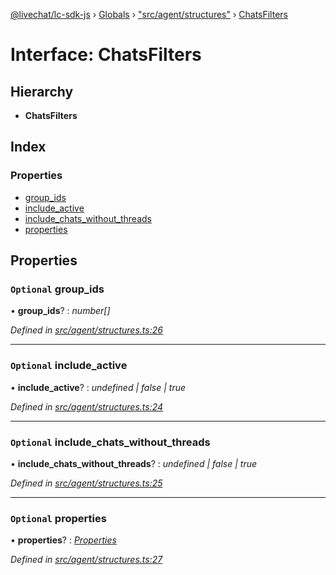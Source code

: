 [@livechat/lc-sdk-js](../README.md) › [Globals](../globals.md) › ["src/agent/structures"](../modules/_src_agent_structures_.md) › [ChatsFilters](_src_agent_structures_.chatsfilters.md)

# Interface: ChatsFilters

## Hierarchy

* **ChatsFilters**

## Index

### Properties

* [group_ids](_src_agent_structures_.chatsfilters.md#optional-group_ids)
* [include_active](_src_agent_structures_.chatsfilters.md#optional-include_active)
* [include_chats_without_threads](_src_agent_structures_.chatsfilters.md#optional-include_chats_without_threads)
* [properties](_src_agent_structures_.chatsfilters.md#optional-properties)

## Properties

### `Optional` group_ids

• **group_ids**? : *number[]*

*Defined in [src/agent/structures.ts:26](https://github.com/livechat/lc-sdk-js/blob/3cb601c/src/agent/structures.ts#L26)*

___

### `Optional` include_active

• **include_active**? : *undefined | false | true*

*Defined in [src/agent/structures.ts:24](https://github.com/livechat/lc-sdk-js/blob/3cb601c/src/agent/structures.ts#L24)*

___

### `Optional` include_chats_without_threads

• **include_chats_without_threads**? : *undefined | false | true*

*Defined in [src/agent/structures.ts:25](https://github.com/livechat/lc-sdk-js/blob/3cb601c/src/agent/structures.ts#L25)*

___

### `Optional` properties

• **properties**? : *[Properties](_src_objects_index_.properties.md)*

*Defined in [src/agent/structures.ts:27](https://github.com/livechat/lc-sdk-js/blob/3cb601c/src/agent/structures.ts#L27)*

